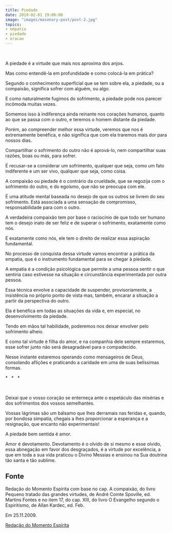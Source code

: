 ```yaml
---
title: Piedade
date: 2019-02-01 19:00:00
image: "images/masonary-post/post-2.jpg"
topics: 
- empatia
- piedade
- oracao
---
```

 

A piedade é a virtude que mais nos aproxima dos anjos.

Mas como entendê-la em profundidade e como colocá-la em prática?

Segundo o conhecimento superficial que se tem sobre ela, a piedade, ou a
compaixão, significa sofrer com alguém, ou algo.

E como naturalmente fugimos do sofrimento, a piedade pode nos parecer incômoda
muitas vezes.

Somemos isso à indiferença ainda reinante nos corações humanos, quanto ao que
se passa com o outro, e teremos o homem distante da piedade.

Porém, ao compreender melhor essa virtude, veremos que nos é extremamente
benéfica, e não significa que com ela traremos mais dor para nossos dias.

Compartilhar o sofrimento do outro não é aprová-lo, nem compartilhar suas
razões, boas ou más, para sofrer.

É recusar-se a considerar um sofrimento, qualquer que seja, como um fato
indiferente e um ser vivo, qualquer que seja, como coisa.

A compaixão ou piedade é o contrário da crueldade, que se regozija com o
sofrimento do outro, e do egoísmo, que não se preocupa com ele.

É uma atitude mental baseada no desejo de que os outros se livrem do seu
sofrimento. Está associada a uma sensação de compromisso, responsabilidade para
com o outro.

A verdadeira compaixão tem por base o raciocínio de que todo ser humano tem o
desejo inato de ser feliz e de superar o sofrimento, exatamente como nós.

E exatamente como nós, ele tem o direito de realizar essa aspiração
fundamental.

No processo de conquista dessa virtude vamos encontrar a prática da empatia,
que é o instrumento fundamental para se chegar à piedade.

A empatia é a condição psicológica que permite a uma pessoa sentir o que
sentiria caso estivesse na situação e circunstância experimentada por outra
pessoa.

Essa técnica envolve a capacidade de suspender, provisoriamente, a insistência
no próprio ponto de vista mas, também, encarar a situação a partir da
perspectiva do outro.

Ela é benéfica em todas as situações da vida e, em especial, no desenvolvimento
da piedade.

Tendo em mãos tal habilidade, poderemos nos deixar envolver pelo sofrimento
alheio.

E como tal virtude é filha do amor, e na companhia dele sempre estaremos, esse
sofrer junto não será desagradável para o compadecido.

Nesse instante estaremos operando como mensageiros de Deus, consolando aflições
e praticando a caridade em uma de suas belíssimas formas.

*   *   *

 

Deixai que o vosso coração se enterneça ante o espetáculo das misérias e dos
sofrimentos dos vossos semelhantes.

Vossas lágrimas são um bálsamo que lhes derramais nas feridas e, quando, por
bondosa simpatia, chegais a lhes proporcionar a esperança e a resignação, que
encanto não experimentais!

A piedade bem sentida é amor.

Amor é devotamento. Devotamento é o olvido de si mesmo e esse olvido, essa
abnegação em favor dos desgraçados, é a virtude por excelência, a que em toda a
sua vida praticou o Divino Messias e ensinou na Sua doutrina tão santa e tão
sublime.

## Fonte
Redação do Momento Espírita com base no cap. A compaixão, do livro Pequeno
tratado das grandes virtudes, de André Comte Spoville, ed. Martins Fontes e
no item 17, do cap. XIII, do livro O Evangelho segundo o Espiritismo, de
Allan Kardec, ed.  Feb.  

Em 25.11.2009.


[Redação do Momento Espírita](http://momento.com.br/pt/ler_texto.php?id=2434)
